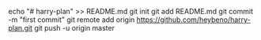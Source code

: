 echo "# harry-plan" >> README.md
git init
git add README.md
git commit -m "first commit"
git remote add origin https://github.com/heybeno/harry-plan.git
git push -u origin master
